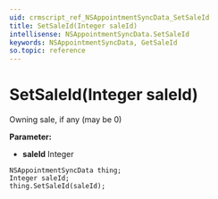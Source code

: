 ```yaml
---
uid: crmscript_ref_NSAppointmentSyncData_SetSaleId
title: SetSaleId(Integer saleId)
intellisense: NSAppointmentSyncData.SetSaleId
keywords: NSAppointmentSyncData, GetSaleId
so.topic: reference
---
```


# SetSaleId(Integer saleId)

Owning sale, if any (may be 0)

**Parameter:** 
* **saleId** Integer

```crmscript
NSAppointmentSyncData thing;
Integer saleId;
thing.SetSaleId(saleId);
```


